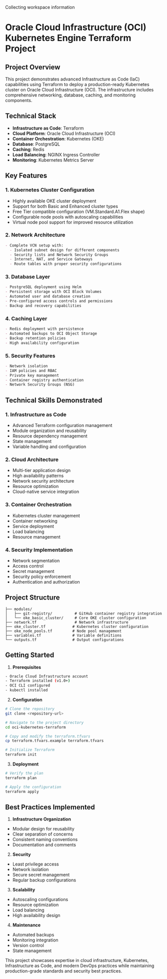 Collecting workspace information

# Oracle Cloud Infrastructure (OCI) Kubernetes Engine Terraform Project

## Project Overview
This project demonstrates advanced Infrastructure as Code (IaC) capabilities using Terraform to deploy a production-ready Kubernetes cluster on Oracle Cloud Infrastructure (OCI). The infrastructure includes comprehensive networking, database, caching, and monitoring components.

## Technical Stack
- **Infrastructure as Code**: Terraform
- **Cloud Platform**: Oracle Cloud Infrastructure (OCI)
- **Container Orchestration**: Kubernetes (OKE)
- **Database**: PostgreSQL
- **Caching**: Redis
- **Load Balancing**: NGINX Ingress Controller
- **Monitoring**: Kubernetes Metrics Server

## Key Features

### 1. Kubernetes Cluster Configuration
- Highly available OKE cluster deployment
- Support for both Basic and Enhanced cluster types
- Free Tier compatible configuration (VM.Standard.A1.Flex shape)
- Configurable node pools with autoscaling capabilities
- Virtual node pool support for improved resource utilization

### 2. Network Architecture
```markdown
- Complete VCN setup with:
  - Isolated subnet design for different components
  - Security lists and Network Security Groups
  - Internet, NAT, and Service Gateways
  - Route tables with proper security configurations
```

### 3. Database Layer
```markdown
- PostgreSQL deployment using Helm
- Persistent storage with OCI Block Volumes
- Automated user and database creation
- Pre-configured access controls and permissions
- Backup and recovery capabilities
```

### 4. Caching Layer
```markdown
- Redis deployment with persistence
- Automated backups to OCI Object Storage
- Backup retention policies
- High availability configuration
```

### 5. Security Features
```markdown
- Network isolation
- IAM policies and RBAC
- Private key management
- Container registry authentication
- Network Security Groups (NSG)
```

## Technical Skills Demonstrated

### 1. Infrastructure as Code
- Advanced Terraform configuration management
- Module organization and reusability
- Resource dependency management
- State management
- Variable handling and configuration

### 2. Cloud Architecture
- Multi-tier application design
- High availability patterns
- Network security architecture
- Resource optimization
- Cloud-native service integration

### 3. Container Orchestration
- Kubernetes cluster management
- Container networking
- Service deployment
- Load balancing
- Resource management

### 4. Security Implementation
- Network segmentation
- Access control
- Secret management
- Security policy enforcement
- Authentication and authorization

## Project Structure
```
├── modules/
│   ├── git-registry/          # GitHub container registry integration
│   └── oke_basic_cluster/     # Core OKE cluster configuration
├── network.tf                 # Network infrastructure
├── oke_cluster.tf            # Kubernetes cluster configuration
├── oke_node_pools.tf         # Node pool management
├── variables.tf              # Variable definitions
└── outputs.tf                # Output configurations
```

## Getting Started

1. **Prerequisites**
```bash
- Oracle Cloud Infrastructure account
- Terraform installed (v1.0+)
- OCI CLI configured
- kubectl installed
```

2. **Configuration**
```bash
# Clone the repository
git clone <repository-url>

# Navigate to the project directory
cd oci-kubernetes-terraform

# Copy and modify the terraform.tfvars
cp terraform.tfvars.example terraform.tfvars

# Initialize Terraform
terraform init
```

3. **Deployment**
```bash
# Verify the plan
terraform plan

# Apply the configuration
terraform apply
```

## Best Practices Implemented

1. **Infrastructure Organization**
- Modular design for reusability
- Clear separation of concerns
- Consistent naming conventions
- Documentation and comments

2. **Security**
- Least privilege access
- Network isolation
- Secure secret management
- Regular backup configurations

3. **Scalability**
- Autoscaling configurations
- Resource optimization
- Load balancing
- High availability design

4. **Maintenance**
- Automated backups
- Monitoring integration
- Version control
- State management


This project showcases expertise in cloud infrastructure, Kubernetes, Infrastructure as Code, and modern DevOps practices while maintaining production-grade standards and security best practices.
